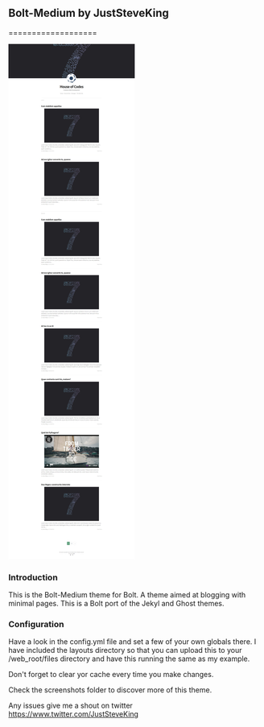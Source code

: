 ## Bolt-Medium by JustSteveKing 
===================

![Preview](screenshots/homepage.png)

### Introduction

This is the Bolt-Medium theme for Bolt. A theme aimed at blogging with minimal pages. This is a Bolt port of the Jekyl and Ghost themes.

### Configuration

Have a look in the config.yml file and set a few of your own globals there. I have included the layouts directory so that you can upload this to your /web_root/files directory and have this running the same as my example. 

Don't forget to clear yor cache every time you make changes.

Check the screenshots folder to discover more of this theme.

Any issues give me a shout on twitter https://www.twitter.com/JustSteveKing